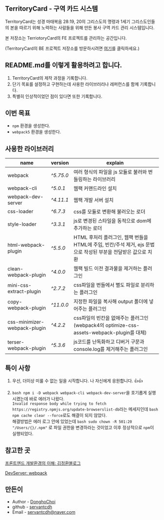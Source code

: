 ## TerritoryCard - 구역 카드 시스템

TerritoryCard는 성경 마태복음 28:19, 20의 그리스도의 명령과 1세기 그리스도인들의 본을 따르기 위해 노력하는 사람들을 위해 만든 봉사 구역 카드 관리 시스템입니다.

본 저장소는 TerriotoryCard의 FE 프로젝트를 관리하는 공간입니다.

(TerritoryCard의 BE 프로젝트 저장소를 방문하시려면 [여기](https://github.com/servantcdh/territory-card-api)를 클릭하세요.)

## README.md를 이렇게 활용하려고 합니다.

1. TerritoryCard의 제작 과정을 기록합니다.
2. 단기 목표를 설정하고 구현하는데 사용한 라이브러리나 레퍼런스를 함께 기록합니다.
3. 특별히 인상적이었던 점이 있다면 또한 기록합니다.

## 이번 목표

- `npm` 환경을 생성한다.
- `webpack5` 환경을 생성한다.

## 사용한 라이브러리

| name                         | version   | explain                                                                                                        |
| ---------------------------- | --------- | -------------------------------------------------------------------------------------------------------------- |
| webpack                      | _^5.75.0_ | 여러 형식의 파일을 js 모듈로 불러와 번들링하는 라이브러리                                                      |
| webpack-cli                  | _^5.0.1_  | 웹팩 커맨드라인 설치                                                                                           |
| webpack-dev-server           | _^4.11.1_ | 웹팩 개발 서버 설치                                                                                            |
| css-loader                   | _^6.7.3_  | css를 모듈로 변환해 불러오는 로더                                                                              |
| style-loader                 | _^3.3.1_  | js로 변경된 스타일을 동적으로 dom에 추가하는 로더                                                              |
| html-webpack-plugin          | _^5.5.0_  | HTML 후처리 플러그인, 웹팩 번들을 HTML에 주입, 빈칸/주석 제거, ejs 문법으로 작성된 부분을 전달받은 값으로 치환 |
| clean-webpack-plugin         | _^4.0.0_  | 웹팩 빌드 이전 결과물을 제거하는 플러그인                                                                      |
| mini-css-extract-plugin      | _^2.7.2_  | css파일을 번들에서 별도 파일로 분리하는 플러그인                                                               |
| copy-webpack-plugin          | _^11.0.0_ | 지정한 파일을 복사해 output 폴더에 넣어주는 플러그인                                                           |
| css-minimizer-webpack-plugin | _^4.2.2_  | css파일의 빈칸을 없애주는 플러그인 (webpack4의 optimize-css-assets-webpack-plugin를 대체)                      |
| terser-webpack-plugin        | _^5.3.6_  | js코드를 난독화하고 디버거 구문과 console.log를 제거해주는 플러그인                                            |

## 특이 사항

1. 우선, 더이상 미룰 수 없는 일을 시작합니다. 나 자신에게 응원합니다. :+1::+1:

2. `bash npm i -D webpack webpack-cli webpack-dev-server`을 호기롭게 실행시켰는데 바로 에러가 나왔다.  
   `Invalid response body while trying to fetch https://registry.npmjs.org/update-browserslist-db`라는 메세지인데 `bash npm cache clear --force`로도 해결이 되지 않았다.  
   해결방법은 에러 로그 안에 있었는데 `bash sudo chown -R 501:20 "/Users/{}/.npm"` 로 파일 권한을 변경하라는 것이었고 이후 정상적으로 `npm`이 실행되었다.

## 참고한 곳

[프론트엔드 개발환경의 이해: 김정환블로그](https://jeonghwan-kim.github.io/series/2019/12/10/frontend-dev-env-webpack-basic.html)

[DevServer: webpack](https://webpack.kr/configuration/dev-server)

## 만든이

- Author - [DonghoChoi](https://github.com/servantcdh)
- github - [servantcdh](https://github.com/servantcdh)
- Email - [servantcdh@naver.com](servantcdh@naver.com)
